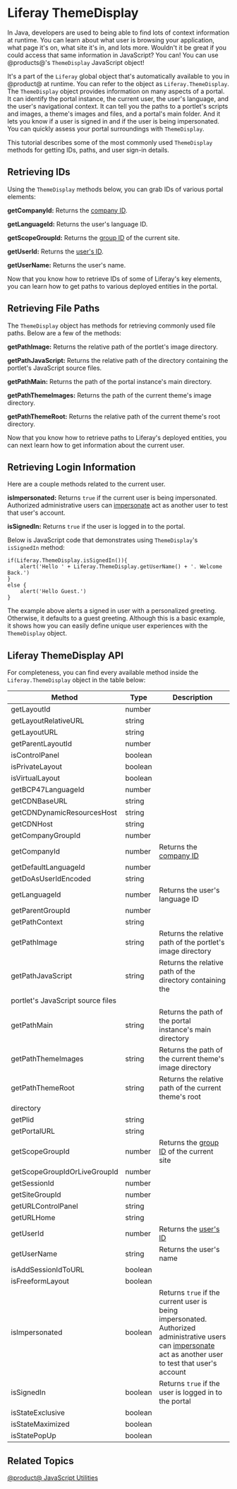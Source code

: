 # Liferay ThemeDisplay [](id=liferay-themedisplay)

In Java, developers are used to being able to find lots of context information
at runtime. You can learn about what user is browsing your application, what
page it's on, what site it's in, and lots more. Wouldn't it be great if you
could access that same information in JavaScript? You can! You can use 
@products@'s `ThemeDisplay` JavaScript object!

It's a part of the `Liferay` global object that's automatically available to you
in @product@ at runtime. You can refer to the object as `Liferay.ThemeDisplay`.
The `ThemeDisplay` object provides information on many aspects of a portal.
It can identify the portal instance, the current user, the user's language, and
the user's navigational context. It can tell you the paths to a portlet's
scripts and images, a theme's images and files, and a portal's main folder. And
it lets you know if a user is signed in and if the user is being impersonated.
You can quickly assess your portal surroundings with `ThemeDisplay`.

This tutorial describes some of the most commonly used `ThemeDisplay` methods
for getting IDs, paths, and user sign-in details.

## Retrieving IDs [](id=retrieving-ids)

Using the `ThemeDisplay` methods below, you can grab IDs of various portal
elements:

**getCompanyId:** Returns the
[company ID](/participate/liferaypedia/-/wiki/Main/Company+ID).

**getLanguageId:** Returns the user's language ID.

**getScopeGroupId:** Returns the
[group ID](/participate/liferaypedia/-/wiki/Main/Group+ID) of the current site.

**getUserId:** Returns the
[user's ID](/participate/liferaypedia/-/wiki/Main/User+ID).

**getUserName:** Returns the user's name.

Now that you know how to retrieve IDs of some of Liferay's key elements, you
can learn how to get paths to various deployed entities in the portal.

## Retrieving File Paths [](id=retrieving-file-paths)

The `ThemeDisplay` object has methods for retrieving commonly used file paths.
Below are a few of the methods:

**getPathImage:** Returns the relative path of the portlet's image directory.

**getPathJavaScript:** Returns the relative path of the directory containing the
portlet's JavaScript source files.

**getPathMain:** Returns the path of the portal instance's main directory.

**getPathThemeImages:** Returns the path of the current theme's image directory.

**getPathThemeRoot:** Returns the relative path of the current theme's root
directory.

Now that you know how to retrieve paths to Liferay's deployed entities, you can
next learn how to get information about the current user.

## Retrieving Login Information [](id=retrieving-login-information)

Here are a couple methods related to the current user.

**isImpersonated:** Returns `true` if the current user is being impersonated.
Authorized administrative users can
[impersonate](/discover/portal/-/knowledge_base/6-2/the-users-section-of-the-control-panel#user-management)
act as another user to test that user's account.

**isSignedIn:** Returns `true` if the user is logged in to the portal.

Below is JavaScript code that demonstrates using `ThemeDisplay`'s `isSignedIn`
method:

    if(Liferay.ThemeDisplay.isSignedIn()){
        alert('Hello ' + Liferay.ThemeDisplay.getUserName() + '. Welcome Back.')
    }
    else {
        alert('Hello Guest.')
    }

The example above alerts a signed in user with a personalized greeting.
Otherwise, it defaults to a guest greeting. Although this is a basic example, it
shows how you can easily define unique user experiences with the `ThemeDisplay`
object.

## Liferay ThemeDisplay API [](id=liferay-themedisplay-api)

For completeness, you can find every available method inside the 
`Liferay.ThemeDisplay` object in the table below:

| Method | Type | Description |
| --- | --- | --- |
| getLayoutId | number | |
| getLayoutRelativeURL | string | |
| getLayoutURL | string | |
| getParentLayoutId | number | |
| isControlPanel | boolean | |
| isPrivateLayout | boolean | |
| isVirtualLayout | boolean | |
| getBCP47LanguageId | number | |
| getCDNBaseURL | string | |
| getCDNDynamicResourcesHost | string | |
| getCDNHost | string | |
| getCompanyGroupId | number | |
| getCompanyId | number | Returns the [company ID](/participate/liferaypedia/-/wiki/Main/Company+ID) |
| getDefaultLanguageId | number | |
| getDoAsUserIdEncoded | string | |
| getLanguageId | number | Returns the user's language ID |
| getParentGroupId | number | |
| getPathContext | string | |
| getPathImage | string | Returns the relative path of the portlet's image directory |
| getPathJavaScript | string | Returns the relative path of the directory containing the
portlet's JavaScript source files |
| getPathMain | string | Returns the path of the portal instance's main directory |
| getPathThemeImages | string | Returns the path of the current theme's image directory |
| getPathThemeRoot | string | Returns the relative path of the current theme's root
directory |
| getPlid | string | |
| getPortalURL | string | |
| getScopeGroupId | number | Returns the [group ID](/participate/liferaypedia/-/wiki/Main/Group+ID) of the current site |
| getScopeGroupIdOrLiveGroupId | number | |
| getSessionId | number | |
| getSiteGroupId | number | |
| getURLControlPanel | string | |
| getURLHome | string | |
| getUserId | number | Returns the [user's ID](/participate/liferaypedia/-/wiki/Main/User+ID) |
| getUserName | string | Returns the user's name |
| isAddSessionIdToURL | boolean | |
| isFreeformLayout | boolean | |
| isImpersonated | boolean | Returns `true` if the current user is being impersonated. Authorized administrative users can [impersonate](/discover/portal/-/knowledge_base/6-2/the-users-section-of-the-control-panel#user-management) act as another user to test that user's account |
| isSignedIn | boolean | Returns `true` if the user is logged in to the portal |
| isStateExclusive | boolean | |
| isStateMaximized | boolean | |
| isStatePopUp | boolean | |

## Related Topics [](id=related-topics)

[@product@ JavaScript Utilities](https://dev.liferay.com/develop/tutorials/-/knowledge_base/7-0/javascript-utilities)
